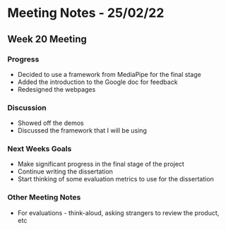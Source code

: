 # Meeting Notes - 25/02/22

## Week 20 Meeting 

### Progress 

- Decided to use a framework from MediaPipe for the final stage 
- Added the introduction to the Google doc for feedback 
- Redesigned the webpages 

### Discussion 

- Showed off the demos 
- Discussed the framework that I will be using 

### Next Weeks Goals 

- Make significant progress in the final stage of the project
- Continue writing the dissertation 
- Start thinking of some evaluation metrics to use for the dissertation 

### Other Meeting Notes 

- For evaluations - think-aloud, asking strangers to review the product, etc